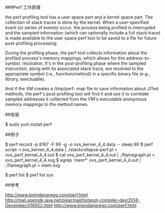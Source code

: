 
###Perf 工作原理

the perf profiling tool has a user space part and a
kernel space part. The collection of stack traces is done by the kernel.
When a user-specified event (or series of events) occur, the process
being profiled is interrupted and the sampled information (which can
optionally include a full stack trace) is made available to the user space
perf tool to be saved to a file for future post-profiling processing.

During the profiling phase, the perf tool collects information about the
profiled process's memory mappings, which allows for this address-to-symbol.
resolution, It's in the post-profiling phase where the sampled instruction,
along with its associated stack trace, are resolved to the appropriate symbol
(i.e., function/method) in a specific binary file (e.g., library, exectuable).

And if the VM creates a /tmp/perf-<PID>.map file to save information about
JITed methods, the perf's post-profiling tool will find it and use it to
correlate sampled addresses it collected from the VM's executable anonymous
memory mappings to the method names.

##安装

$ sudo yum install perf


##例子

$ perf record -p 8187 -F 99 -g -o ovs_kerner_4_4.data -- sleep 90
$ perf script -i ovs_kerner_4_4.data | ./stackcollapse-perf.pl > ovs_perf_kernel_4_4.out
$ cat ovs_perf_kernel_4_4.out | ./flamegraph.pl > ovs_perf_kernel_4_4.svg
$ egrep 'mem*' ovs_perf_kernel_4_4.out | ./flamegraph.pl > mem.svg


$ perf list
$ perf list sys

##参考

http://www.brendangregg.com/perf.html
http://mail.openjdk.java.net/pipermail/hotspot-compiler-dev/2014-December/016552.html
http://www.brendangregg.com/perf.html
